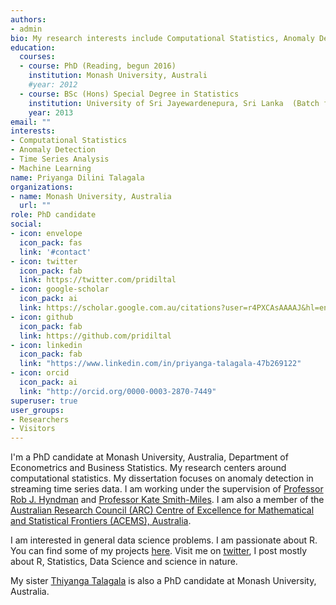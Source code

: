 ```yaml
---
authors:
- admin
bio: My research interests include Computational Statistics, Anomaly Detection, Time Series Analysis and Machine Learning.
education:
  courses:
  - course: PhD (Reading, begun 2016)
    institution: Monash University, Australi
    #year: 2012
  - course: BSc (Hons) Special Degree in Statistics
    institution: University of Sri Jayewardenepura, Sri Lanka  (Batch first and Professor R A Dayananda Gold Medalist)
    year: 2013
email: ""
interests:
- Computational Statistics
- Anomaly Detection
- Time Series Analysis
- Machine Learning
name: Priyanga Dilini Talagala
organizations:
- name: Monash University, Australia
  url: ""
role: PhD candidate
social:
- icon: envelope
  icon_pack: fas
  link: '#contact'
- icon: twitter
  icon_pack: fab
  link: https://twitter.com/pridiltal
- icon: google-scholar
  icon_pack: ai
  link: https://scholar.google.com.au/citations?user=r4PXCAsAAAAJ&hl=en
- icon: github
  icon_pack: fab
  link: https://github.com/pridiltal
- icon: linkedin
  icon_pack: fab
  link: "https://www.linkedin.com/in/priyanga-talagala-47b269122"
- icon: orcid
  icon_pack: ai
  link: "http://orcid.org/0000-0003-2870-7449"
superuser: true
user_groups:
- Researchers
- Visitors
---
```

I'm a PhD candidate at Monash University, Australia, Department of Econometrics and Business Statistics. My research centers around computational statistics. My dissertation focuses on anomaly detection in streaming time series data. I am working under the supervision of [Professor Rob J. Hyndman](https://robjhyndman.com/) and [Professor Kate Smith-Miles](http://katesmithmiles.wixsite.com/home). I am also a member of the [Australian Research Council (ARC) Centre of Excellence for Mathematical and Statistical Frontiers (ACEMS), Australia](https://acems.org.au/our-people/dilini-talagala).



I am interested in general data science problems. I am passionate about R. You can find some of my projects [here](https://prital.netlify.com/#projects). Visit me on [twitter](https://twitter.com/pridiltal), I post mostly about R, Statistics, Data Science and science in nature. 


My sister [Thiyanga Talagala](https://thiyanga.netlify.com/) is also a PhD candidate at Monash University, Australia. 


